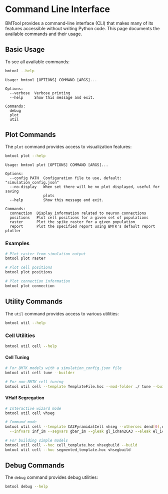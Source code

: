 # Command Line Interface

BMTool provides a command-line interface (CLI) that makes many of its features accessible without writing Python code. This page documents the available commands and their usage.

## Basic Usage

To see all available commands:

```bash
bmtool --help
```

```
Usage: bmtool [OPTIONS] COMMAND [ARGS]...

Options:
  --verbose  Verbose printing
  --help     Show this message and exit.

Commands:
  debug
  plot
  util
```

## Plot Commands

The `plot` command provides access to visualization features:

```bash
bmtool plot --help
```

```
Usage: bmtool plot [OPTIONS] COMMAND [ARGS]...

Options:
  --config PATH  Configuration file to use, default: "simulation_config.json"
  --no-display   When set there will be no plot displayed, useful for saving
                 plots
  --help         Show this message and exit.

Commands:
  connection  Display information related to neuron connections
  positions   Plot cell positions for a given set of populations
  raster      Plot the spike raster for a given population
  report      Plot the specified report using BMTK's default report plotter
```

### Examples

```bash
# Plot raster from simulation output
bmtool plot raster

# Plot cell positions
bmtool plot positions

# Plot connection information
bmtool plot connection
```

## Utility Commands

The `util` command provides access to various utilities:

```bash
bmtool util --help
```

### Cell Utilities

```bash
bmtool util cell --help
```

#### Cell Tuning

```bash
# For BMTK models with a simulation_config.json file
bmtool util cell tune --builder

# For non-BMTK cell tuning
bmtool util cell --template TemplateFile.hoc --mod-folder ./ tune --builder
```

#### VHalf Segregation

```bash
# Interactive wizard mode
bmtool util cell vhseg

# Command mode
bmtool util cell --template CA3PyramidalCell vhseg --othersec dend[0],dend[1] \
  --infvars inf_im --segvars gbar_im --gleak gl_ichan2CA3 --eleak el_ichan2CA3
```

```bash
# For building simple models
bmtool util cell --hoc cell_template.hoc vhsegbuild --build
bmtool util cell --hoc segmented_template.hoc vhsegbuild
```

## Debug Commands

The `debug` command provides debug utilities:

```bash
bmtool debug --help
``` 